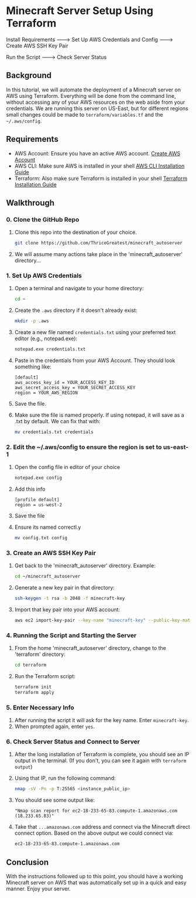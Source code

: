 # Minecraft Server Setup Using Terraform

Install Requirements ---> Set Up AWS Credentials and Config ---> Create AWS SSH Key Pair
    
Run the Script ---> Check Server Status
       

## Background

In this tutorial, we will automate the deployment of a Minecraft server on AWS using Terraform. Everything will be done from the command line, without accessing any of your AWS resources on the web aside from your credentials. We are running this server on US-East, but for different regions small changes could be made to `terraform/variables.tf` and the `~/.aws/config`.

## Requirements

- AWS Account: Ensure you have an active AWS account. [Create AWS Account](https://portal.aws.amazon.com/gp/aws/developer/registration/index.html?refid=em_127222&p=free&c=hp&z=1)
- AWS CLI: Make sure AWS is installed in your shell [AWS CLI Installation Guide](https://docs.aws.amazon.com/cli/latest/userguide/getting-started-install.html)
- Terraform: Also make sure Terraform is installed in your shell [Terraform Installation Guide](https://developer.hashicorp.com/terraform/tutorials/aws-get-started/install-cli)


## Walkthrough

### 0. Clone the GitHub Repo

1. Clone this repo into the destination of your choice.
    ```bash
    git clone https://github.com/ThriceGreatest/minecraft_autoserver
2. We will assume many actions take place in the 'minecraft_autoserver' directory...

### 1. Set Up AWS Credentials

1. Open a terminal and navigate to your home directory:

    ```bash
    cd ~
    ```

2. Create the `.aws` directory if it doesn't already exist:

    ```bash
    mkdir -p .aws
    ```

3. Create a new file named `credentials.txt` using your preferred text editor (e.g., notepad.exe):

    ```bash
    notepad.exe credentials.txt
    ```

4. Paste in the credentials from your AWS Account. They should look something like:

    ```
    [default]
    aws_access_key_id = YOUR_ACCESS_KEY_ID
    aws_secret_access_key = YOUR_SECRET_ACCESS_KEY
    region = YOUR_AWS_REGION
    ```

5. Save the file.

6. Make sure the file is named properly. If using notepad, it will save as a .txt by default. We can fix that with:

    ```bash
    mv credentials.txt credentials
    ```
### 2. Edit the ~/.aws/config to ensure the region is set to us-east-1

1. Open the config file in editor of your choice    
    ```bash 
    notepad.exe config
    ```
    
8. Add this info
    ```
    [profile default]
    region = us-west-2
    ```
9. Save the file
10. Ensure its named correctl.y
    ```bash
    mv config.txt config
    ```
### 3. Create an AWS SSH Key Pair

1. Get back to the 'minecraft_autoserver' directory. Example:

    ```bash
    cd ~/minecraft_autoserver
    ```

2. Generate a new key pair in that directory:

    ```bash
    ssh-keygen -t rsa -b 2048 -f minecraft-key
    ```

3. Import that key pair into your AWS account:

    ```bash
    aws ec2 import-key-pair --key-name "minecraft-key" --public-key-material fileb://./minecraft-key.pub
    ```

### 4. Running the Script and Starting the Server

1. From the home 'minecraft_autoserver' directory, change to the 'terraform' directory:

    ```bash
    cd terraform
    ```

2. Run the Terraform script:

    ```bash
    terraform init
    terraform apply
    ```

### 5. Enter Necessary Info

1. After running the script it will ask for the key name. Enter `minecraft-key`.
2. When prompted again, enter `yes`.

### 6. Check Server Status and Connect to Server

1. After the long installation of Terraform is complete, you should see an IP output in the terminal. (If you don't, you can see it again with `terraform output`)

2. Using that IP, run the following command:

    ```bash
    nmap -sV -Pn -p T:25565 <instance_public_ip>
    ```

3. You should see some output like:

    ```text
    "Nmap scan report for ec2-18-233-65-83.compute-1.amazonaws.com (18.233.65.83)"
    ```

4. Take that `...amazonaws.com` address and connect via the Minecraft direct connect option. Based on the above output we could connect via:

    ```bash
    ec2-18-233-65-83.compute-1.amazonaws.com
    ```

## Conclusion

With the instructions followed up to this point, you should have a working Minecraft server on AWS that was automatically set up in a quick and easy manner. Enjoy your server.
